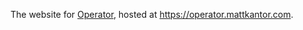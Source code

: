 The website for [Operator](https://github.com/mkantor/operator), hosted at
<https://operator.mattkantor.com>.
